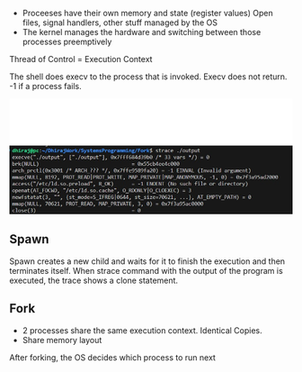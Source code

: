  * Proceeses have their own memory and state (register values)
 Open files, signal handlers, other stuff managed by the OS
 * The kernel manages the hardware and switching between those processes preemptively

Thread of Control = Execution Context

The shell does execv to the process that is invoked. Execv does not return. -1 if a process fails.

![Shell Invoking Execv](Images/Shell_Invoking_Execv.jpg)

## Spawn
Spawn creates a new child and waits for it to finish the execution and then terminates itself.
When strace command with the output of the program is executed, the trace shows a clone statement.

## Fork
* 2 processes share the same execution context. Identical Copies.
* Share memory layout

After forking, the OS decides which process to run next


